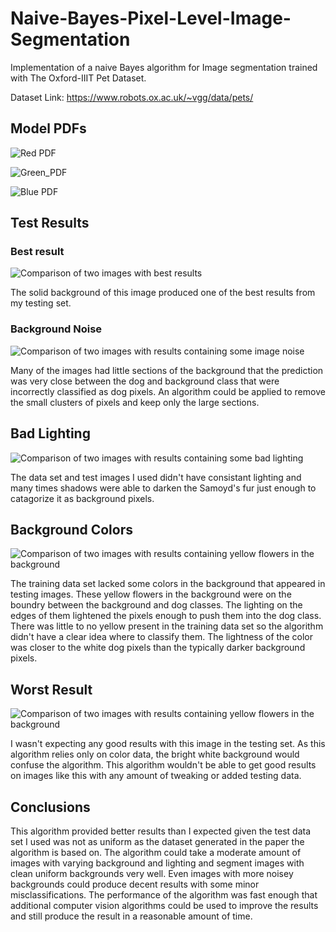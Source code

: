# Naive-Bayes-Pixel-Level-Image-Segmentation

Implementation of a naive Bayes algorithm for Image segmentation trained with The Oxford-IIIT Pet Dataset.

Dataset Link: https://www.robots.ox.ac.uk/~vgg/data/pets/

## Model PDFs

![Red PDF](https://github.com/Jon-Lein/Naive-Bayes-Pixel-Level-Image-Segmentation/blob/main/PDFs/Red_PDF.png)

![Green_PDF](https://github.com/Jon-Lein/Naive-Bayes-Pixel-Level-Image-Segmentation/blob/main/PDFs/Green_PDF.png)

![Blue PDF](https://github.com/Jon-Lein/Naive-Bayes-Pixel-Level-Image-Segmentation/blob/main/PDFs/Blue_PDF.png)


## Test Results
### Best result
![Comparison of two images with best results](https://github.com/Jon-Lein/Naive-Bayes-Pixel-Level-Image-Segmentation/blob/main/Some%20Results/Best_result.png)

The solid background of this image produced one of the best results from my testing set. 


### Background Noise
![Comparison of two images with results containing some image noise](https://github.com/Jon-Lein/Naive-Bayes-Pixel-Level-Image-Segmentation/blob/main/Some%20Results/Some_Noise.png)

Many of the images had little sections of the background that the prediction was very close between the dog and background class that were incorrectly classified as dog pixels. An algorithm could be applied to remove the small clusters of pixels and keep only the large sections.


## Bad Lighting
![Comparison of two images with results containing some bad lighting](https://github.com/Jon-Lein/Naive-Bayes-Pixel-Level-Image-Segmentation/blob/main/Some%20Results/Bad_Lighting.png)

The data set and test images I used didn't have consistant lighting and many times shadows were able to darken the Samoyd's fur just enough to catagorize it as background pixels.


## Background Colors
![Comparison of two images with results containing yellow flowers in the background](https://github.com/Jon-Lein/Naive-Bayes-Pixel-Level-Image-Segmentation/blob/main/Some%20Results/Flowers.png)

The training data set lacked some colors in the background that appeared in testing images. These yellow flowers in the background were on the boundry between the background and dog classes. The lighting on the edges of them lightened the pixels enough to push them into the dog class. There was little to no yellow present in the training data set so the algorithm didn't have a clear idea where to classify them. The lightness of the color was closer to the white dog pixels than the typically darker background pixels.


## Worst Result
![Comparison of two images with results containing yellow flowers in the background](https://github.com/Jon-Lein/Naive-Bayes-Pixel-Level-Image-Segmentation/blob/main/Some%20Results/Worst_Result.png)

I wasn't expecting any good results with this image in the testing set. As this algorithm relies only on color data, the bright white background would confuse the algorithm. This algorithm wouldn't be able to get good results on images like this with any amount of tweaking or added testing data.

## Conclusions
This algorithm provided better results than I expected given the test data set I used was not as uniform as the dataset generated in the paper the algorithm is based on. The algorithm could take a moderate amount of images with varying background and lighting and segment images with clean uniform backgrounds very well. Even images with more noisey backgrounds could produce decent results with some minor misclassifications. The performance of the algorithm was fast enough that additional computer vision algorithms could be used to improve the results and still produce the result in a reasonable amount of time. 
